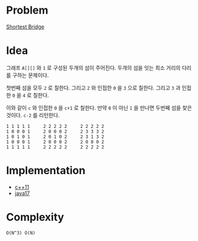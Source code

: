 # Problem

[Shortest Bridge](https://leetcode.com/problems/shortest-bridge/)

# Idea

그래프 `A[][]` 와 `1` 로 구성된 두개의 섬이 주어진다.  두개의 섬을 잇는 최소 거리의 다리를 구하는 문제이다.

첫번째 섬을 모두 `2` 로 칠한다. 그리고 `2` 와 인접한 `0` 을 `3` 으로 칠한다. 그리고 `3` 과 인접한 `0` 을 `4` 로 칠한다.

이와 같이 `c` 와 인접한 `0` 을 `c+1` 로 칠한다. 만약 `0` 이 아닌 `1` 을 만나면 두번째 섬을 찾은 것이다. `c-2` 를 리턴한다.

```
1 1 1 1 1     2 2 2 2 2     2 2 2 2 2
1 0 0 0 1     2 0 0 0 2     2 3 3 3 2
1 0 1 0 1     2 0 1 0 2     2 3 1 3 2
1 0 0 0 1     2 0 0 0 2     2 0 0 0 2
1 1 1 1 1     2 2 2 2 2     2 2 2 2 2
```

# Implementation

- [c++11](a.cpp)
- [java17](MainApp.java)

# Complexity

```
O(N^3) O(N)
```
